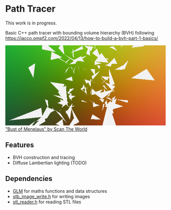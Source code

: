 # Path Tracer

This work is in progress.

Basic C++ path tracer with bounding volume hierarchy (BVH) following https://jacco.ompf2.com/2022/04/13/how-to-build-a-bvh-part-1-basics/


![Output](output.bmp)
["Bust of Menelaus" by Scan The World](https://www.myminifactory.com/object/3d-print-bust-of-menelaus-32197)

## Features

- BVH construction and tracing
- Diffuse Lambertian lighting (TODO)

## Dependencies

- [GLM](https://github.com/g-truc/glm) for maths functions and data structures
- [stb_image_write.h](https://github.com/nothings/stb) for writing images
- [stl_reader.h](https://github.com/sreiter/stl_reader) for reading STL files
